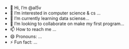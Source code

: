 - 👋 Hi, I’m @al5v
- 👀 I’m interested in computer science & cs ...
- 🌱 I’m currently learning data sciense...
- 💞️ I’m looking to collaborate on make  my first program...
- 📫 How to reach me  ...
- 😄 Pronouns: ...
- ⚡ Fun fact: ...

<!---
al5v/al5v is a ✨ special ✨ repository because its `README.md` (this file) appears on your GitHub profile.
You can click the Preview link to take a look at your changes.
--->
